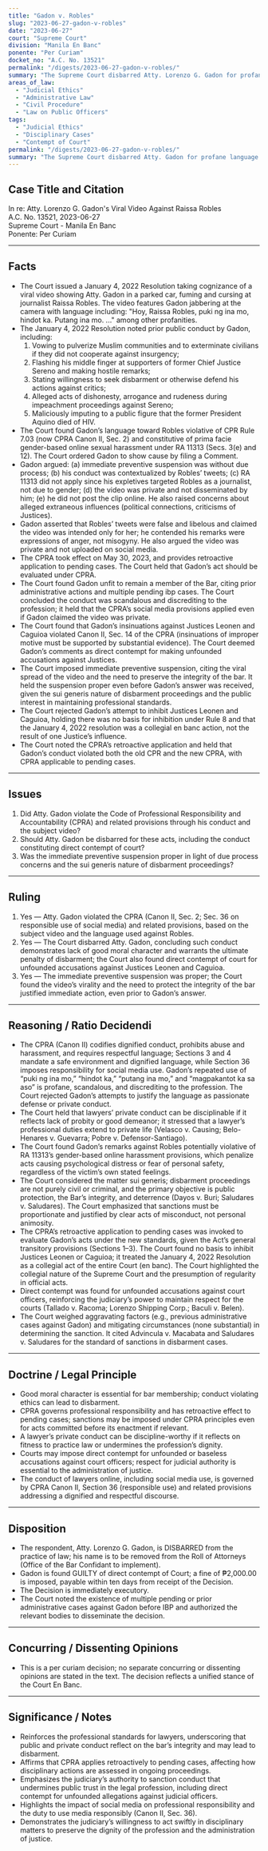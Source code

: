 ```yaml
---
title: "Gadon v. Robles"
slug: "2023-06-27-gadon-v-robles"
date: "2023-06-27"
court: "Supreme Court"
division: "Manila En Banc"
ponente: "Per Curiam"
docket_no: "A.C. No. 13521"
permalink: "/digests/2023-06-27-gadon-v-robles/"
summary: "The Supreme Court disbarred Atty. Lorenzo G. Gadon for profane language toward journalist Raissa Robles, held him guilty of direct contempt, and applied the CPRA retroactively, imposing sanctions including disbarment and a contempt fine."
areas_of_law:
  - "Judicial Ethics"
  - "Administrative Law"
  - "Civil Procedure"
  - "Law on Public Officers"
tags:
  - "Judicial Ethics"
  - "Disciplinary Cases"
  - "Contempt of Court"
permalink: "/digests/2023-06-27-gadon-v-robles/"
summary: "The Supreme Court disbarred Atty. Gadon for profane language toward a journalist, found direct contempt, and applied the CPRA retroactively in determining disciplinary sanctions."
---
```


## Case Title and Citation
In re: Atty. Lorenzo G. Gadon's Viral Video Against Raissa Robles  
A.C. No. 13521, 2023-06-27  
Supreme Court - Manila En Banc  
Ponente: Per Curiam

---

## Facts
- The Court issued a January 4, 2022 Resolution taking cognizance of a viral video showing Atty. Gadon in a parked car, fuming and cursing at journalist Raissa Robles. The video features Gadon jabbering at the camera with language including: "Hoy, Raissa Robles, puki ng ina mo, hindot ka. Putang ina mo. ..." among other profanities.  
- The January 4, 2022 Resolution noted prior public conduct by Gadon, including:
  1) Vowing to pulverize Muslim communities and to exterminate civilians if they did not cooperate against insurgency;  
  2) Flashing his middle finger at supporters of former Chief Justice Sereno and making hostile remarks;  
  3) Stating willingness to seek disbarment or otherwise defend his actions against critics;  
  4) Alleged acts of dishonesty, arrogance and rudeness during impeachment proceedings against Sereno;  
  5) Maliciously imputing to a public figure that the former President Aquino died of HIV.  
- The Court found Gadon’s language toward Robles violative of CPR Rule 7.03 (now CPRA Canon II, Sec. 2) and constitutive of prima facie gender-based online sexual harassment under RA 11313 (Secs. 3(e) and 12). The Court ordered Gadon to show cause by filing a Comment.  
- Gadon argued: (a) immediate preventive suspension was without due process; (b) his conduct was contextualized by Robles’ tweets; (c) RA 11313 did not apply since his expletives targeted Robles as a journalist, not due to gender; (d) the video was private and not disseminated by him; (e) he did not post the clip online. He also raised concerns about alleged extraneous influences (political connections, criticisms of Justices).  
- Gadon asserted that Robles’ tweets were false and libelous and claimed the video was intended only for her; he contended his remarks were expressions of anger, not misogyny. He also argued the video was private and not uploaded on social media.  
- The CPRA took effect on May 30, 2023, and provides retroactive application to pending cases. The Court held that Gadon’s act should be evaluated under CPRA.  
- The Court found Gadon unfit to remain a member of the Bar, citing prior administrative actions and multiple pending ibp cases. The Court concluded the conduct was scandalous and discrediting to the profession; it held that the CPRA’s social media provisions applied even if Gadon claimed the video was private.  
- The Court found that Gadon’s insinuations against Justices Leonen and Caguioa violated Canon II, Sec. 14 of the CPRA (insinuations of improper motive must be supported by substantial evidence). The Court deemed Gadon’s comments as direct contempt for making unfounded accusations against Justices.  
- The Court imposed immediate preventive suspension, citing the viral spread of the video and the need to preserve the integrity of the bar. It held the suspension proper even before Gadon’s answer was received, given the sui generis nature of disbarment proceedings and the public interest in maintaining professional standards.  
- The Court rejected Gadon’s attempt to inhibit Justices Leonen and Caguioa, holding there was no basis for inhibition under Rule 8 and that the January 4, 2022 resolution was a collegial en banc action, not the result of one Justice’s influence.  
- The Court noted the CPRA’s retroactive application and held that Gadon’s conduct violated both the old CPR and the new CPRA, with CPRA applicable to pending cases.

---

## Issues
1. Did Atty. Gadon violate the Code of Professional Responsibility and Accountability (CPRA) and related provisions through his conduct and the subject video?  
2. Should Atty. Gadon be disbarred for these acts, including the conduct constituting direct contempt of court?  
3. Was the immediate preventive suspension proper in light of due process concerns and the sui generis nature of disbarment proceedings?

---

## Ruling
1. Yes — Atty. Gadon violated the CPRA (Canon II, Sec. 2; Sec. 36 on responsible use of social media) and related provisions, based on the subject video and the language used against Robles.  
2. Yes — The Court disbarred Atty. Gadon, concluding such conduct demonstrates lack of good moral character and warrants the ultimate penalty of disbarment; the Court also found direct contempt of court for unfounded accusations against Justices Leonen and Caguioa.  
3. Yes — The immediate preventive suspension was proper; the Court found the video’s virality and the need to protect the integrity of the bar justified immediate action, even prior to Gadon’s answer.

---

## Reasoning / Ratio Decidendi
- The CPRA (Canon II) codifies dignified conduct, prohibits abuse and harassment, and requires respectful language; Sections 3 and 4 mandate a safe environment and dignified language, while Section 36 imposes responsibility for social media use. Gadon’s repeated use of “puki ng ina mo,” “hindot ka,” “putang ina mo,” and “magpakantot ka sa aso” is profane, scandalous, and discrediting to the profession. The Court rejected Gadon’s attempts to justify the language as passionate defense or private conduct.  
- The Court held that lawyers’ private conduct can be disciplinable if it reflects lack of probity or good demeanor; it stressed that a lawyer’s professional duties extend to private life (Velasco v. Causing; Belo-Henares v. Guevarra; Pobre v. Defensor-Santiago).  
- The Court found Gadon’s remarks against Robles potentially violative of RA 11313’s gender-based online harassment provisions, which penalize acts causing psychological distress or fear of personal safety, regardless of the victim’s own stated feelings.  
- The Court considered the matter sui generis; disbarment proceedings are not purely civil or criminal, and the primary objective is public protection, the Bar’s integrity, and deterrence (Dayos v. Buri; Saludares v. Saludares). The Court emphasized that sanctions must be proportionate and justified by clear acts of misconduct, not personal animosity.  
- The CPRA’s retroactive application to pending cases was invoked to evaluate Gadon’s acts under the new standards, given the Act’s general transitory provisions (Sections 1–3). The Court found no basis to inhibit Justices Leonen or Caguioa; it treated the January 4, 2022 Resolution as a collegial act of the entire Court (en banc). The Court highlighted the collegial nature of the Supreme Court and the presumption of regularity in official acts.  
- Direct contempt was found for unfounded accusations against court officers, reinforcing the judiciary’s power to maintain respect for the courts (Tallado v. Racoma; Lorenzo Shipping Corp.; Baculi v. Belen).  
- The Court weighed aggravating factors (e.g., previous administrative cases against Gadon) and mitigating circumstances (none substantial) in determining the sanction. It cited Advincula v. Macabata and Saludares v. Saludares for the standard of sanctions in disbarment cases.

---

## Doctrine / Legal Principle
- Good moral character is essential for bar membership; conduct violating ethics can lead to disbarment.  
- CPRA governs professional responsibility and has retroactive effect to pending cases; sanctions may be imposed under CPRA principles even for acts committed before its enactment if relevant.  
- A lawyer’s private conduct can be discipline-worthy if it reflects on fitness to practice law or undermines the profession’s dignity.  
- Courts may impose direct contempt for unfounded or baseless accusations against court officers; respect for judicial authority is essential to the administration of justice.  
- The conduct of lawyers online, including social media use, is governed by CPRA Canon II, Section 36 (responsible use) and related provisions addressing a dignified and respectful discourse.

---

## Disposition
- The respondent, Atty. Lorenzo G. Gadon, is DISBARRED from the practice of law; his name is to be removed from the Roll of Attorneys (Office of the Bar Confidant to implement).  
- Gadon is found GUILTY of direct contempt of Court; a fine of ₱2,000.00 is imposed, payable within ten days from receipt of the Decision.  
- The Decision is immediately executory.  
- The Court noted the existence of multiple pending or prior administrative cases against Gadon before IBP and authorized the relevant bodies to disseminate the decision.

---

## Concurring / Dissenting Opinions
- This is a per curiam decision; no separate concurring or dissenting opinions are stated in the text. The decision reflects a unified stance of the Court En Banc.

---

## Significance / Notes
- Reinforces the professional standards for lawyers, underscoring that public and private conduct reflect on the bar’s integrity and may lead to disbarment.  
- Affirms that CPRA applies retroactively to pending cases, affecting how disciplinary actions are assessed in ongoing proceedings.  
- Emphasizes the judiciary’s authority to sanction conduct that undermines public trust in the legal profession, including direct contempt for unfounded allegations against judicial officers.  
- Highlights the impact of social media on professional responsibility and the duty to use media responsibly (Canon II, Sec. 36).  
- Demonstrates the judiciary’s willingness to act swiftly in disciplinary matters to preserve the dignity of the profession and the administration of justice.